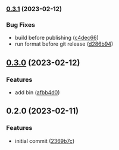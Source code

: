 ### [0.3.1](https://github.com/ToppleTheNun/delete-publishconfig-directory/compare/0.3.0...0.3.1) (2023-02-12)

### Bug Fixes

- build before publishing ([c4dec66](https://github.com/ToppleTheNun/delete-publishconfig-directory/commit/c4dec66d3f602fb284c60535fc9fec5b7cf00fc9))
- run format before git release ([d286b94](https://github.com/ToppleTheNun/delete-publishconfig-directory/commit/d286b94a2157340cf155d967ec571be91ebcf24e))

## [0.3.0](https://github.com/ToppleTheNun/delete-publishconfig-directory/compare/0.2.0...0.3.0) (2023-02-12)

### Features

- add bin ([afbb4d0](https://github.com/ToppleTheNun/delete-publishconfig-directory/commit/afbb4d0dffbc663d51daf958f589f78b7fd746b4))

## 0.2.0 (2023-02-11)

### Features

- initial commit ([2369b7c](https://github.com/ToppleTheNun/delete-publishconfig-directory/commit/2369b7cff3c8b575fac847e84e9e2d74bf0fa2ba))
